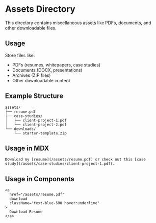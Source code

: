 # Assets Directory

This directory contains miscellaneous assets like PDFs, documents, and other downloadable files.

## Usage

Store files like:
- PDFs (resumes, whitepapers, case studies)
- Documents (DOCX, presentations)
- Archives (ZIP files)
- Other downloadable content

## Example Structure

```
assets/
├── resume.pdf
├── case-studies/
│   ├── client-project-1.pdf
│   └── client-project-2.pdf
└── downloads/
    └── starter-template.zip
```

## Usage in MDX

```mdx
Download my [resume](/assets/resume.pdf) or check out this [case study](/assets/case-studies/client-project-1.pdf).
```

## Usage in Components

```tsx
<a 
  href="/assets/resume.pdf" 
  download 
  className="text-blue-600 hover:underline"
>
  Download Resume
</a>
```
